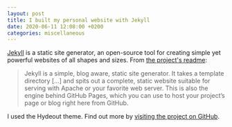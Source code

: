 ```yaml
---
layout: post
title: I built my personal website with Jekyll
date: 2020-06-11 12:08:00 +0200
categories: miscellaneous
---
```


[Jekyll](http://jekyllrb.com) is a static site generator, an open-source tool for creating simple yet powerful websites of all shapes and sizes. From [the project's readme](https://github.com/mojombo/jekyll/blob/master/README.markdown):

> Jekyll is a simple, blog aware, static site generator. It takes a template directory [...] and spits out a complete, static website suitable for serving with Apache or your favorite web server. This is also the engine behind GitHub Pages, which you can use to host your project’s page or blog right here from GitHub.

I used the Hydeout theme. Find out more by [visiting the project on GitHub](https://github.com/fongandrew/hydeout).
